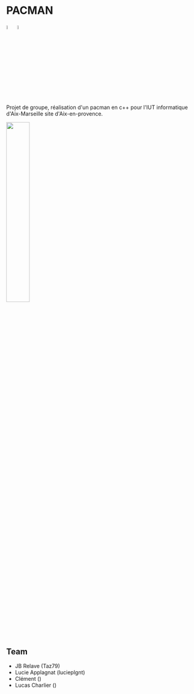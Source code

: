 # PACMAN

<img src="https://raw.githubusercontent.com/isocpp/logos/master/cpp_logo.png" width="5%">
<img src="https://upload.wikimedia.org/wikipedia/fr/thumb/8/83/Univ_Aix-Marseille_-_IUT.svg/1280px-Univ_Aix-Marseille_-_IUT.svg.png" width="5%">

Projet de groupe, réalisation d'un pacman en c++ pour l'IUT informatique d'Aix-Marseille site d'Aix-en-provence.

<img src="https://www.breizh-info.com/wp-content/uploads/2020/05/pacman.png" width="35%"> 

## Team
- JB Relave (Taz79)
- Lucie Applagnat (lucieplgnt)
- Clément ()
- Lucas Charlier ()
